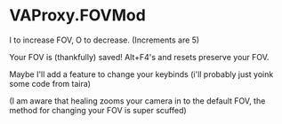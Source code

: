 # VAProxy.FOVMod

I to increase FOV, O to decrease. (Increments are 5)

Your FOV is (thankfully) saved! Alt+F4's and resets preserve your FOV.

Maybe I'll add a feature to change your keybinds (i'll probably just yoink some code from taira)

(I am aware that healing zooms your camera in to the default FOV, the method for changing your FOV is super scuffed)
